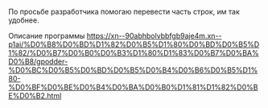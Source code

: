 По просьбе разработчика помогаю перевести часть строк, им так удобнее.

Описание программы https://xn--90abhbolvbbfgb9aje4m.xn--p1ai/%D0%B8%D0%BD%D1%82%D0%B5%D1%80%D0%BD%D0%B5%D1%82/%D0%B7%D0%B0%D0%B3%D1%80%D1%83%D0%B7%D0%BA%D0%B8/gpodder-%D0%BC%D0%B5%D0%BD%D0%B5%D0%B4%D0%B6%D0%B5%D1%80-%D0%BF%D0%BE%D0%B4%D0%BA%D0%B0%D1%81%D1%82%D0%BE%D0%B2.html
